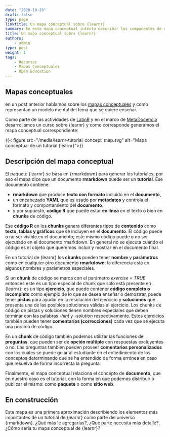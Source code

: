 ```yaml
---
date: "2020-10-26"
draft: false
type: page
linktitle: Un mapa conceptual sobre {learnr}
summary: En este mapa conceptual intento describir los componentes de un tutorial de learnr.
title: Un mapa conceptual sobre {learnr}
authors: 
    - admin
type: post
weight: 1
tags: 
    - Recursos
    - Mapas Conceptuales
    - Open Education
---
```


## Mapas conceptuales

en un post anterior hablamos sobre los [mapas conceptuales](https://teachtogether.tech/es/index.html#s:memory-concept-maps) y como representan un modelo mental del tema que se quiere enseñar. 

Como parte de las actividades de [LatinR](https://latin-r.com/) y en el marco de [MetaDocencia](https://www.metadocencia.org) desarrollamos un curso sobre {learnr} y como corresponde generamos el mapa conceptual correspondiente:


{{< figure src="/media/learnr-tutorial_concept_map.svg" alt="Mapa conceptual de un tutorial {learnr}">}}

## Descripción del mapa conceptual

El paquete {learnr} se basa en {rmarkdown} para generar los tutoriales, por eso el mapa dice que un documento **rmarkdown** puede ser un **tutorial**.  Ese documento contiene:

* **rmarkdown** que produce **texto con formato** incluido en el **documento**, 
* un encabezado **YAML** que es usado por **metadatos** y controla el formato y comportamiento del **documento**.
* y por supuesto, **código R** que puede estar **en línea** en el texto o bien en **chunks** de código.

Ese **código R** en los **chunks** genera diferentes tipos de **contenido** como **texto, tablas y gráficos** que se incluyen en el **documento**. El código puede o no ser visible en el documento; este mismo código puede o no ser ejecutado en el documento rmarkdown. En general no se ejecuta cuando el código es el objeto que queremos incluir y mostrar en el documento final.

En un tutorial de {learnr} los **chunks** pueden tener **nombre** y **parámetros** como en cualquier otro documento **rmarkdown**; la diferencia está en algunos nombres y parámetros especiales.

Si un **chunk** de código se marca con el parámetro _exercise = TRUE_ entonces este es un tipo especial de chunk que solo está presente en {learnr}: es un tipo **ejercicio**, que puede contener **código completo o incompleto** como ejemplo de lo que se desea enseñar o demostrar, puede tener **pistas** para ayudar en la resolución del ejercicio y **soluciones** que presenta una de las posibles soluciones válidas al ejercicio.  Los chunks de código de pistas y soluciones tienen nombres especiales que deben terminar con las palabras _-hint_ y _-solution_ respectivamente.  Estos ejercicios también pueden tener **comentarios (correcciones)** cada vez que se ejecuta una porción de código.

En un **chunk** de código también podemos utilizar las funciones de **preguntas**, que pueden ser de **opción múltiple** con respuestas excluyentes o no.  Las preguntas también pueden proveer **comentarios personalizados** con los cuales se puede guiar al estudiante en el entiedimiento de los conceptos determinando que se ha entendido de forma errónea en caso que resuelva de forma incorrecta la pregunta.

Finalmente, el mapa conceptual relaciona el concepto de **documento**, que en nuestro caso es el tutorial, con la forma en que podemos distribuir o publicar el mismo: como **paquete** o como **sitio web**.

## En construcción

Este mapa es una primera aproximación describiendo los elementos más importantes de un tutorial de {learnr} como parte del universo {rmarkdown}. ¿Qué más le agregarías?, ¿Qué parte necesita más detalle?, ¿Cómo sería tu mapa conceptual de {learnr}?




